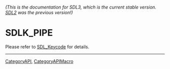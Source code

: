 ###### (This is the documentation for SDL3, which is the current stable version. [SDL2](https://wiki.libsdl.org/SDL2/) was the previous version!)
# SDLK_PIPE

Please refer to [SDL_Keycode](SDL_Keycode) for details.

----
[CategoryAPI](CategoryAPI), [CategoryAPIMacro](CategoryAPIMacro)

